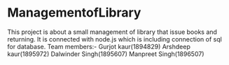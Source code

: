 # ManagementofLibrary
This project is about a small management of library that issue books and returning. It is connected with node.js which is including connection of sql  for database.
Team members:- Gurjot kaur(1894829) Arshdeep kaur(1895972) Dalwinder Singh(1895607) Manpreet Singh(1896507)

